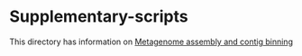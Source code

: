 # Supplementary-scripts

This directory has information on [Metagenome assembly and contig binning](https://github.com/sarah9602/Supplementary-scripts/assembly_pipeline.sh)